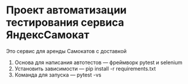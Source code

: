 # Проект автоматизации тестирования сервиса ЯндексСамокат
Это сервис для аренды Самокатов с доставкой
1. Основа для написания автотестов — фреймворк pytest и selenium
2. Установить зависимости — pip install -r requirements.txt
3. Команда для запуска — pytest -vs